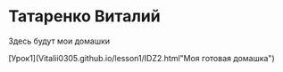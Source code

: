 

# Татаренко Виталий
Здесь будут мои домашки

[Урок1](Vitalii0305.github.io/lesson1/IDZ2.html"Моя готовая домашка") 
